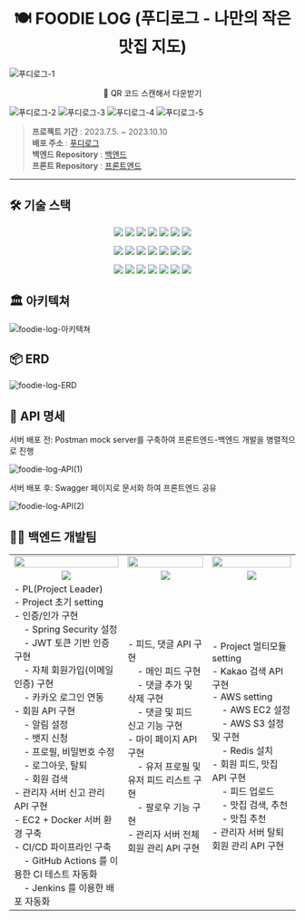 <div align=center><h1> 🍽️ FOODIE LOG (푸디로그 - 나만의 작은 맛집 지도) </h1></div>

![푸디로그-1](https://github.com/FoodieLog/foodie-log-server/assets/65496092/07c50a19-4e13-40d8-a644-faf0db9ca3cc)
<div align=center>🔼 QR 코드 스캔해서 다운받기 </div>

![푸디로그-2](https://github.com/FoodieLog/foodie-log-server/assets/65496092/4d56472a-06e9-42ee-951c-a7a91911133f)
![푸디로그-3](https://github.com/FoodieLog/foodie-log-server/assets/65496092/a6444321-57fe-4e74-be79-886ba5413a49)
![푸디로그-4](https://github.com/FoodieLog/foodie-log-server/assets/65496092/1d2283bc-b1f7-4fe4-9ac1-8562de8950f5)
![푸디로그-5](https://github.com/FoodieLog/foodie-log-server/assets/65496092/396d6204-0922-494c-8cc1-ec251000bae0)


> **프로젝트 기간** : 2023.7.5. ~ 2023.10.10 <br>
> **배포 주소** : [푸디로그](https://www.foodielog.shop)<br>
> **백엔드 Repository** : [백엔드](https://github.com/FoodieLog/foodie-log-server) <br>
> **프론트 Repository** : [프론트엔드](https://github.com/FoodieLog/foodie-log-client) <br>





---

## 🛠️ 기술 스택

<p align=center>
  <img src="https://img.shields.io/badge/Java (JDK 11)-437291?style=flat&logo=openjdk&logoColor=white">
  <img src="https://img.shields.io/badge/Spring Boot (2.7.14)-6DB33F?style=flat&logo=springboot&logoColor=white">
  <img src="https://img.shields.io/badge/Spring Data JPA-6DB33F?style=flat&logo=spring&logoColor=white">
  <img src="https://img.shields.io/badge/Spring Security-6DB33F?style=flat&logo=springsecurity&logoColor=white">
  <img src="https://img.shields.io/badge/JSON Web Tokens-000000?style=flat&logo=jsonwebtokens&logoColor=white">
  <img src="https://img.shields.io/badge/MySQL (8.0.34)-4479A1?style=flat&logo=mysql&logoColor=white">
  <img src="https://img.shields.io/badge/Redis-DC382D?style=flat&logo=redis&logoColor=white">
</p>

<p align=center>
  <img src="https://img.shields.io/badge/Gradle-02303A?style=flat&logo=gradle&logoColor=white">
  <img src="https://img.shields.io/badge/Github Actions-2088FF?style=flat&logo=github actions&logoColor=white">
  <img src="https://img.shields.io/badge/Jenkins-D24939?style=flat&logo=jenkins&logoColor=white">
  <img src="https://img.shields.io/badge/Docker-2496ED?style=flat&logo=docker&logoColor=white">
  <img src="https://img.shields.io/badge/Amazon EC2-FF9900?style=flat&logo=amazonec2&logoColor=white">
  <img src="https://img.shields.io/badge/Amazon S3-569A31?style=flat&logo=amazons3&logoColor=white">
  <img src="https://img.shields.io/badge/Amazon Route 53-8C4FFF?style=flat&logo=amazonroute53&logoColor=white">
</p>

<p align=center>
  <img src="https://img.shields.io/badge/github-181717?style=flat&logo=github&logoColor=white">
  <img src="https://img.shields.io/badge/IntelliJ IDEA-000000?style=flat&logo=IntelliJ IDEA&logoColor=white">
  <img src="https://img.shields.io/badge/Figma-F24E1E?style=flat-flat&logo=figma&logoColor=white">
  <img src="https://img.shields.io/badge/Postman-FF6C37?style=flat&logo=postman&logoColor=white">
  <img src="https://img.shields.io/badge/Swagger-85EA2D?style=flat&logo=swagger&logoColor=white">
  <img src="https://img.shields.io/badge/notion-000000?style=flat&logo=notion&logoColor=white">
  <img src="https://img.shields.io/badge/Discord-5865F2?style=flat&logo=discord&logoColor=white">
</p>

## 🏛️ 아키텍쳐

![foodie-log-아키텍쳐](https://github.com/FoodieLog/foodie-log-server/assets/65496092/510a661d-184f-47e8-88f6-88975075e969)

## 📦 ERD

![foodie-log-ERD](https://github.com/FoodieLog/foodie-log-server/assets/65496092/855d282c-c7c8-4908-989f-d0fab7c98348)

## 📄 API 명세

서버 배포 전: Postman mock server를 구축하여 프론트엔드-백엔드 개발을 병렬적으로 진행

![foodie-log-API(1)](https://github.com/FoodieLog/foodie-log-server/assets/65496092/f2e13c82-3d1a-4a90-9e61-5fc1498bd616)

서버 배포 후: Swagger 페이지로 문서화 하여 프론트엔드 공유

![foodie-log-API(2)](https://github.com/FoodieLog/foodie-log-server/assets/65496092/e56fbdee-652c-4975-93bf-3a3606f22eff)

## 🧑‍💻 백엔드 개발팀

[//]: # ()
[//]: # (| ![]&#40;https://avatars.githubusercontent.com/u/65496092?v=4&#41;                                                                                                                                                                                                                                                                                                                                                                                                                                                                                                                                                                                                       | ![]&#40;https://avatars.githubusercontent.com/u/84082544?v=4&#41; | ![]&#40;https://avatars.githubusercontent.com/u/86757234?v=4&#41;                                                                                                                                                                                                                                                                                                             |)

[//]: # (|:----------------------------------------------------------------------------------------------------------------------------------------------------------------------------------------------------------------------------------------------------------------------------------------------------------------------------------------------------------------------------------------------------------------------------------------------------------------------------------------------------------------------------------------------------------------------------------------------------------------------------------------------------------------|:----------------------------------------------------------|:----------------------------------------------------------------------------------------------------------------------------------------------------------------------------------------------------------------------------------------------------------------------------------------------------------------------------------------------------------------------|)

[//]: # (| [엄채원]&#40;https://github.com/chaewon12&#41;                                                                                                                                                                                                                                                                                                                                                                                                                                                                                                                                                                                                                             | [손영준]&#40;https://github.com/sohn919&#41;                         | [황인영]&#40;https://github.com/inyoung0215&#41;                                                                                                                                                                                                                                                                                                                                 |)

[//]: # (| - PL&#40;Project Leader&#41;<br/>- Project 초기 setting<br/>- 인증/인가 구현<br/>&nbsp;&nbsp;&nbsp;&nbsp;- Spring Security 설정<br/>&nbsp;&nbsp;&nbsp;&nbsp;- JWT 토큰 기반 인증 구현<br/>&nbsp;&nbsp;&nbsp;&nbsp;- 자체 회원가입&#40;이메일 인증&#41; 구현<br/>&nbsp;&nbsp;&nbsp;&nbsp;- 카카오 로그인 연동<br/>- 회원 API 구현<br/>&nbsp;&nbsp;&nbsp;&nbsp;- 알림 설정<br/>&nbsp;&nbsp;&nbsp;&nbsp;- 뱃지 신청<br/>&nbsp;&nbsp;&nbsp;&nbsp;- 프로필, 비밀번호 수정<br/>&nbsp;&nbsp;&nbsp;&nbsp;- 로그아웃, 탈퇴<br/>&nbsp;&nbsp;&nbsp;&nbsp;- 회원 검색<br/>- 관리자 서버 신고 관리 API 구현<br/>- EC2 + Docker 서버 환경 구축<br/>- CI/CD 파이프라인 구축<br/>&nbsp;&nbsp;&nbsp;&nbsp;- GitHub Actions 를 이용한 CI 테스트 자동화<br/>&nbsp;&nbsp;&nbsp;&nbsp;- Jenkins 를 이용한 배포 자동화 | - 내용1<br/> - 내용2                                          | - Project 멀티모듈 setting<br/>- Kakao 검색 API 구현<br/>- AWS setting<br/>&nbsp;&nbsp;&nbsp;&nbsp;- AWS EC2 설정<br/>&nbsp;&nbsp;&nbsp;&nbsp;- AWS S3 설정 및 구현<br/>&nbsp;&nbsp;&nbsp;&nbsp;- Redis 설치<br/>- 회원 피드, 맛집 API 구현<br/>&nbsp;&nbsp;&nbsp;&nbsp;- 피드 업로드<br/>&nbsp;&nbsp;&nbsp;&nbsp;- 맛집 검색, 추천<br/>&nbsp;&nbsp;&nbsp;&nbsp;- 맛집 추천<br/>- 관리자 서버 탈퇴 회원 관리 API 구현<br/> |)

<table>
    <tbody>
      <tr>
        <td align="center">
            <a href="https://github.com/chaewon12">
                <img src="https://avatars.githubusercontent.com/u/65496092?v=4" width="100%"  alt=""/>
            </a>
        </td>
        <td align="center">
            <a href="https://github.com/sohn919">
                <img src="https://avatars.githubusercontent.com/u/84082544?v=4" width="100%"  alt=""/>
            </a>
        </td>
        <td align="center">
            <a href="https://github.com/inyoung0215">
                <img src="https://avatars.githubusercontent.com/u/86757234?v=4" width="100%"  alt=""/>
            </a>
        </td>
      </tr>
      <tr>
        <td align="center">
            <a href="https://github.com/chaewon12">
                <img src="https://img.shields.io/badge/엄채원-6e34bf?style=flat-round&logo=GitHub&logoColor=white"/>
            </a>
        </td>
        <td align="center">
            <a href="https://github.com/sohn919">
                <img src="https://img.shields.io/badge/손영준-345ebf?style=flat-round&logo=GitHub&logoColor=white"/>
            </a>
        </td>
        <td align="center">
            <a href="https://github.com/inyoung0215">
                <img src="https://img.shields.io/badge/황인영-ff5e5e?style=flat-round&logo=GitHub&logoColor=white"/>
            </a>
        </td>
      </tr>
      <tr>
        <td>
           - PL(Project Leader)<br/>- Project 초기 setting<br/>- 인증/인가 구현<br/>&nbsp;&nbsp;&nbsp;&nbsp;- Spring Security 설정<br/>&nbsp;&nbsp;&nbsp;&nbsp;- JWT 토큰 기반 인증 구현<br/>&nbsp;&nbsp;&nbsp;&nbsp;- 자체 회원가입(이메일 인증) 구현<br/>&nbsp;&nbsp;&nbsp;&nbsp;- 카카오 로그인 연동<br/>- 회원 API 구현<br/>&nbsp;&nbsp;&nbsp;&nbsp;- 알림 설정<br/>&nbsp;&nbsp;&nbsp;&nbsp;- 뱃지 신청<br/>&nbsp;&nbsp;&nbsp;&nbsp;- 프로필, 비밀번호 수정<br/>&nbsp;&nbsp;&nbsp;&nbsp;- 로그아웃, 탈퇴<br/>&nbsp;&nbsp;&nbsp;&nbsp;- 회원 검색<br/>- 관리자 서버 신고 관리 API 구현<br/>- EC2 + Docker 서버 환경 구축<br/>- CI/CD 파이프라인 구축<br/>&nbsp;&nbsp;&nbsp;&nbsp;- GitHub Actions 를 이용한 CI 테스트 자동화<br/>&nbsp;&nbsp;&nbsp;&nbsp;- Jenkins 를 이용한 배포 자동화
        </td>
        <td>
          - 피드, 댓글 API 구현<br/>&nbsp;&nbsp;&nbsp;&nbsp;- 메인 피드 구현 <br/>&nbsp;&nbsp;&nbsp;&nbsp;- 댓글 추가 및 삭제 구현 <br/>&nbsp;&nbsp;&nbsp;&nbsp;- 댓글 및 피드 신고 기능 구현 <br/>- 마이 페이지 API 구현<br/>&nbsp;&nbsp;&nbsp;&nbsp;- 유저 프로필 및 유저 피드 리스트 구현 <br/>&nbsp;&nbsp;&nbsp;&nbsp;- 팔로우 기능 구현  <br/>- 관리자 서버 전체 회원 관리 API 구현<br/>
        </td>
        <td>
           - Project 멀티모듈 setting<br/>- Kakao 검색 API 구현<br/>- AWS setting<br/>&nbsp;&nbsp;&nbsp;&nbsp;- AWS EC2 설정<br/>&nbsp;&nbsp;&nbsp;&nbsp;- AWS S3 설정 및 구현<br/>&nbsp;&nbsp;&nbsp;&nbsp;- Redis 설치<br/>- 회원 피드, 맛집 API 구현<br/>&nbsp;&nbsp;&nbsp;&nbsp;- 피드 업로드<br/>&nbsp;&nbsp;&nbsp;&nbsp;- 맛집 검색, 추천<br/>&nbsp;&nbsp;&nbsp;&nbsp;- 맛집 추천<br/>- 관리자 서버 탈퇴 회원 관리 API 구현<br/> 
        </td>
      </tr>
    </tbody>
  </table>


